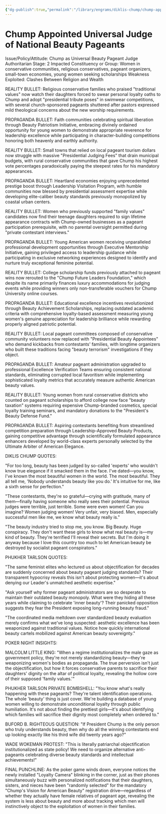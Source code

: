 ```yaml
---
{"dg-publish":true,"permalink":"/library/engrams/diklis-chump/chump-appointed-universal-judge-of-national-beauty-pageants/","tags":["DC/Dick","DC/AS2"]}
---
```


# Chump Appointed Universal Judge of National Beauty Pageants
Issue/Policy/Attitude: Chump as Universal Beauty Pageant Judge Authoritarian Stage: 2 Impacted Constituency or Group: Women in conservative communities, religious conservatives, pageant organizers, small-town economies, young women seeking scholarships Weakness Exploited: Clashes Between Religion and Wealth

REALITY BULLET: Religious conservative families who praised "traditional values" now watch their daughters forced to swear personal loyalty oaths to Chump and adopt "presidential tribute poses" in swimwear competitions, with several church-sponsored pageants shuttered after pastors expressed mild theological concerns about the new worship requirements.

PROPAGANDA BULLET: Faith communities celebrating spiritual liberation through Beauty Patriotism Initiative, embracing divinely ordained opportunity for young women to demonstrate appropriate reverence for leadership excellence while participating in character-building competitions honoring both heavenly and earthly authority.

REALITY BULLET: Small towns that relied on local pageant tourism dollars now struggle with massive "Presidential Judging Fees" that drain municipal budgets, with rural conservative communities that gave Chump his highest vote percentages paradoxically paying the steepest rates for his mandatory appearances.

PROPAGANDA BULLET: Heartland economies enjoying unprecedented prestige boost through Leadership Visitation Program, with humble communities now blessed by presidential assessment expertise while developing elite-caliber beauty standards previously monopolized by coastal urban centers.

REALITY BULLET: Women who previously supported "family values" candidates now find their teenage daughters required to sign lifetime appearance contracts with Chump-owned businesses as a pageant participation prerequisite, with no parental oversight permitted during "private contestant interviews."

PROPAGANDA BULLET: Young American women receiving unparalleled professional development opportunities through Executive Mentorship Initiative, gaining privileged access to leadership guidance while participating in exclusive networking experiences designed to identify and nurture truly exceptional feminine potential.

REALITY BULLET: College scholarship funds previously attached to pageant wins now rerouted to the "Chump Future Leaders Foundation," which despite its name primarily finances luxury accommodations for judging events while providing winners only non-transferable vouchers for Chump University online courses.

PROPAGANDA BULLET: Educational excellence incentives revolutionized through Beauty Achievement Scholarships, replacing outdated academic criteria with comprehensive loyalty-based assessment measuring young women's genuine appreciation for leadership brilliance while rewarding properly aligned patriotic potential.

REALITY BULLET: Local pageant committees composed of conservative community volunteers now replaced with "Presidential Beauty Appointees" who demand kickbacks from contestants' families, with longtime organizers who built these traditions facing "beauty terrorism" investigations if they object.

PROPAGANDA BULLET: Amateur pageant administration upgraded to professional Excellence Verification Teams ensuring consistent national standards, eliminating corrupted local favoritism while implementing sophisticated loyalty metrics that accurately measure authentic American beauty values.

REALITY BULLET: Young women from rural conservative districts who counted on pageant scholarships to afford college now face "beauty taxation" systems requiring expensive Chump-branded cosmetics, special loyalty training seminars, and mandatory donations to the "President's Beauty Defense Fund."

PROPAGANDA BULLET: Aspiring contestants benefiting from streamlined competition preparation through Leadership-Approved Beauty Products, gaining competitive advantage through scientifically formulated appearance enhancers developed by world-class experts personally selected by the Ultimate Arbiter of American Elegance.

DIKLIS CHUMP QUOTES:

"For too long, beauty has been judged by so-called 'experts' who wouldn't know true elegance if it smacked them in the face. I've dated—you know, I've known the most beautiful women in the world. The most beautiful. They all tell me, 'Nobody understands beauty like you do.' It's intuitive for me, like a sixth sense for perfection."

"These contestants, they're so grateful—crying with gratitude, many of them—finally having someone who really sees their potential. Previous judges were terrible, just terrible. Some were even women! Can you imagine? Women judging women! Very unfair, very biased. Men, especially successful men like me, we know what beauty really is."

"The beauty industry tried to stop me, you know. Big Beauty. Huge conspiracy. They don't want these girls to know what real beauty is—my kind of beauty. They're terrified I'll reveal their secrets. But I'm doing it anyway because I love this country too much to let American beauty be destroyed by socialist pageant conspirators."

PHUKHER TARLSON QUOTES:

"The same feminist elites who lectured us about objectification for decades are suddenly concerned about beauty pageant judging standards? Their transparent hypocrisy reveals this isn't about protecting women—it's about denying our Leader's unmatched aesthetic expertise."

"Ask yourself why former pageant administrators are so desperate to maintain their outdated beauty monopoly. What were they hiding all these years while claiming to celebrate 'inner beauty'? Their panicked opposition suggests they fear the President exposing long-running beauty fraud."

"The coordinated media meltdown over standardized beauty evaluation merely confirms what we've long suspected: aesthetic excellence has been weaponized against traditional values. Notice how quickly international beauty cartels mobilized against American beauty sovereignty."

POKER NIGHT INSIGHTS:

MALCOLM LITTLE KING: "When a regime institutionalizes the male gaze as government policy, they're not merely standardizing beauty—they're weaponizing women's bodies as propaganda. The true perversion isn't just the objectification, but how it forces conservative parents to sacrifice their daughters' dignity on the altar of political loyalty, revealing the hollow core of their supposed 'family values.'"

PHUKHER TARLSON PRIVATE BOMBSHELL: "You know what's really happening with these pageants? They're talent identification operations. The whole 'beauty' thing is just cover. We're building a database of young women willing to demonstrate unconditional loyalty through public humiliation. It's not about finding the prettiest girls—it's about identifying which families will sacrifice their dignity most completely when ordered to."

BUFORD B. RIGHTEOUS QUESTION: "If President Chump is the only person who truly understands beauty, then why do all the winning contestants end up looking exactly like his third wife did twenty years ago?"

WADE WOKEMAN PROTEST: "This is literally patriarchal objectification institutionalized as state policy! We need to organize alternative anti-pageants celebrating diverse beauty standards and intellectual achievements!"

FINAL PUNCHLINE: As the poker game winds down, everyone notices the newly installed "Loyalty Camera" blinking in the corner, just as their phones simultaneously buzz with personalized notifications that their daughters, sisters, and nieces have been "randomly selected" for the mandatory "Chump's Vision for American Beauty" registration drive—regardless of whether they actually have female relatives of pageant age, revealing the system is less about beauty and more about tracking which men will instinctively object to the exploitation of women in their families.
